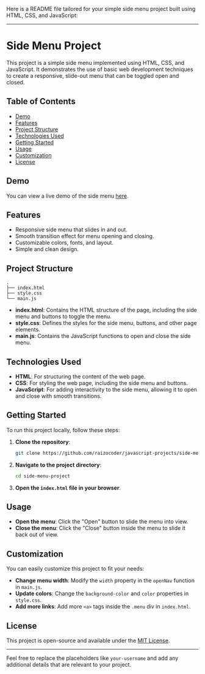 Here is a README file tailored for your simple side menu project built using HTML, CSS, and JavaScript:

---

# Side Menu Project

This project is a simple side menu implemented using HTML, CSS, and JavaScript. It demonstrates the use of basic web development techniques to create a responsive, slide-out menu that can be toggled open and closed.

## Table of Contents

- [Demo](https://side-menu-rohit.netlify.app/)
- [Features](#features)
- [Project Structure](#project-structure)
- [Technologies Used](#technologies-used)
- [Getting Started](#getting-started)
- [Usage](#usage)
- [Customization](#customization)
- [License](#license)

## Demo

You can view a live demo of the side menu [here](#https://side-menu-rohit.netlify.app/).

## Features

- Responsive side menu that slides in and out.
- Smooth transition effect for menu opening and closing.
- Customizable colors, fonts, and layout.
- Simple and clean design.

## Project Structure

```plaintext
.
├── index.html
├── style.css
└── main.js
```

- **index.html**: Contains the HTML structure of the page, including the side menu and buttons to toggle the menu.
- **style.css**: Defines the styles for the side menu, buttons, and other page elements.
- **main.js**: Contains the JavaScript functions to open and close the side menu.

## Technologies Used

- **HTML**: For structuring the content of the web page.
- **CSS**: For styling the web page, including the side menu and buttons.
- **JavaScript**: For adding interactivity to the side menu, allowing it to open and close with smooth transitions.

## Getting Started

To run this project locally, follow these steps:

1. **Clone the repository**:
   ```bash
   git clone https://github.com/raizocoder/javascript-projects/side-menu-project.git
   ```
2. **Navigate to the project directory**:
   ```bash
   cd side-menu-project
   ```
3. **Open the `index.html` file in your browser**.

## Usage

- **Open the menu**: Click the "Open" button to slide the menu into view.
- **Close the menu**: Click the "Close" button inside the menu to slide it back out of view.

## Customization

You can easily customize this project to fit your needs:

- **Change menu width**: Modify the `width` property in the `openNav` function in `main.js`.
- **Update colors**: Change the `background-color` and `color` properties in `style.css`.
- **Add more links**: Add more `<a>` tags inside the `.menu` div in `index.html`.

## License

This project is open-source and available under the [MIT License](LICENSE).

---

Feel free to replace the placeholders like `your-username` and add any additional details that are relevant to your project.
